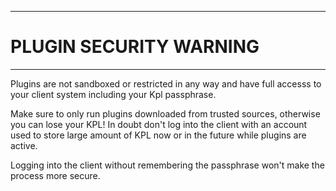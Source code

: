 ----
# PLUGIN SECURITY WARNING #

----
Plugins are not sandboxed or restricted in any way and have full accesss
to your client system including your Kpl passphrase.

Make sure to only run plugins downloaded from trusted sources, otherwise
you can lose your KPL! In doubt don't log into the client with an account
used to store large amount of KPL now or in the future while plugins
are active.

Logging into the client without remembering the passphrase won't make
the process more secure.
